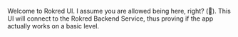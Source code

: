 Welcome to Rokred UI. I assume you are allowed being here, right? (🧐). 
This UI will connect to the Rokred Backend Service, thus proving if the app actually works on a basic level.
